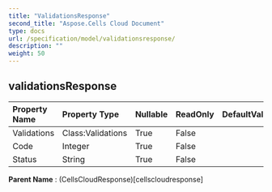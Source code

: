 ```yaml
---
title: "ValidationsResponse"
second_title: "Aspose.Cells Cloud Document"
type: docs
url: /specification/model/validationsresponse/
description: ""
weight: 50
---
```


## **validationsResponse**

 

| Property Name | Property Type | Nullable |  ReadOnly | DefaultValue | Description | 
| :- | :- | :- |:- |  :- | :- |
| Validations | Class:Validations | True |  False |  |  |  
| Code | Integer | True |  False |  |  |  
| Status | String | True |  False |  |  |  

**Parent Name** : (CellsCloudResponse)[cellscloudresponse]

